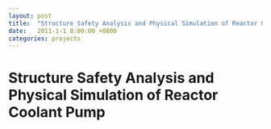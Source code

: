 ```yaml
---
layout: post
title:  "Structure Safety Analysis and Physical Simulation of Reactor Coolant Pump"
date:   2011-1-1 8:00:00 +0800
categories: projects
---
```


# Structure Safety Analysis and Physical Simulation of Reactor Coolant Pump #

